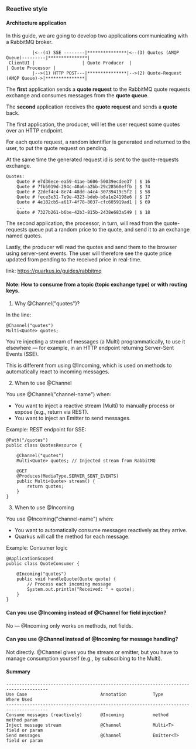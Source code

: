 ### Reactive style

#### Architecture application

In this guide, we are going to develop two applications communicating with a RabbitMQ broker.

```
          |<--(4) SSE --------|***************|<--(3) Quotes (AMQP Queue)---------|***************|
 ClientUI |                  | Quote Producer  |                                 | Quote Processor |
          |-->(1) HTTP POST---|***************|-->(2) Quote-Request (AMQP Queue)->|***************|
```        

The **first** application sends a **quote request** to the RabbitMQ quote requests exchange
and consumes messages from the **quote queue**.

The **second** application receives the **quote request** and sends a **quote** back.

The first application, the producer, will let the user request some quotes over an HTTP endpoint.

For each quote request, a random identifier is generated and returned to the user,
to put the quote request on pending.

At the same time the generated request id is sent to the quote-requests exchange.

```
Quotes:
    Quote # e7d36ece-ea59-41ae-b606-50039ecdee37 | $ 16
    Quote # 7fb5019d-294c-40a6-a2bb-29c28560effb | $ 74
    Quote # 22def4c4-8e74-48dd-a4c4-30739419c5f2 | $ 58
    Quote # fece3e31-7e9e-4323-bdeb-b8a1e24198e6 | $ 17
    Quote # 4e182cb5-a617-4f78-8037-cfc605919ad1 | $ 69
    ...
    Quote # 7327b261-b6be-42b3-815b-2438e683a549 | $ 18
```

The second application, the processor, in turn, will read from the quote-requests queue put a random price to the quote,
and send it to an exchange named quotes.

Lastly, the producer will read the quotes and send them to the browser using server-sent events. The user will therefore
see the quote price updated from pending to the received price in real-time.

link: https://quarkus.io/guides/rabbitmq

#### Note: How to consume from a topic (topic exchange type) or with routing keys.

1. Why @Channel("quotes")?

In the line:

```
@Channel("quotes")
Multi<Quote> quotes;
```

You're injecting a stream of messages (a Multi<Quote>) programmatically,
to use it elsewhere — for example, in an HTTP endpoint returning Server-Sent Events (SSE).

This is different from using @Incoming, which is used on methods to automatically react to incoming messages.

2. When to use @Channel

You use @Channel("channel-name") when:

* You want to inject a reactive stream (Multi<T>) to manually process or expose (e.g., return via REST).
* You want to inject an Emitter<T> to send messages.

Example: REST endpoint for SSE:

```
@Path("/quotes")
public class QuotesResource {

    @Channel("quotes")
    Multi<Quote> quotes; // Injected stream from RabbitMQ

    @GET
    @Produces(MediaType.SERVER_SENT_EVENTS)
    public Multi<Quote> stream() {
        return quotes;
    }
}
```

3. When to use @Incoming

You use @Incoming("channel-name") when:

* You want to automatically consume messages reactively as they arrive.
* Quarkus will call the method for each message.

Example: Consumer logic

```
@ApplicationScoped
public class QuoteConsumer {

    @Incoming("quotes")
    public void handleQuote(Quote quote) {
        // Process each incoming message
        System.out.println("Received: " + quote);
    }
}
```

#### Can you use @Incoming instead of @Channel for field injection?

No — @Incoming only works on methods, not fields.

#### Can you use @Channel instead of @Incoming for message handling?

Not directly.
@Channel gives you the stream or emitter, but you have to manage consumption yourself
(e.g., by subscribing to the Multi).

#### Summary

```
--------------------------------------------------------------------------------------
Use Case	                        Annotation	        Type	        Where Used
--------------------------------------------------------------------------------------
Consume messages (reactively)	    @Incoming	        method	        method param
Inject message stream	            @Channel	        Multi<T>	    field or param
Send messages	                    @Channel	        Emitter<T>	    field or param
```